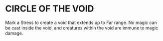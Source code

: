 # CIRCLE OF THE VOID

Mark a Stress to create a void that extends up to Far range. No magic can be cast inside the void, and creatures within the void are immune to magic damage.